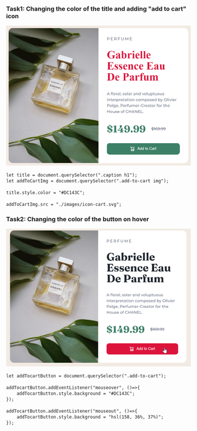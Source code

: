 ### Task1: Changing the color of the title and adding "add to cart" icon
![](./ass9.1-after.png)
```
let title = document.querySelector(".caption h1");
let addToCartImg = document.querySelector(".add-to-cart img");

title.style.color = "#DC143C";

addToCartImg.src = "./images/icon-cart.svg";
```

### Task2: Changing the color of the button on hover
![](./ass9.2-after.png)

```
let addTocartButton = document.querySelector(".add-to-cart");

addTocartButton.addEventListener("mouseover", ()=>{
    addTocartButton.style.background = "#DC143C";
});

addTocartButton.addEventListener("mouseout", ()=>{
    addTocartButton.style.background = "hsl(158, 36%, 37%)";
});
```